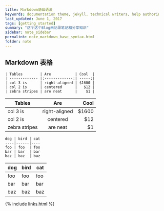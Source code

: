```yaml
---
title: Markdown基础语法 
keywords: documentation theme, jekyll, technical writers, help authoring tools, hat replacements
last_updated: June 1, 2017
tags: [getting_started]
summary: "这个这个Blog来记录笔记和分享知识"
sidebar: note_sidebar
permalink: note_markdown_base_syntax.html
folder: note 
---
```


## Markdown 表格

```
| Tables        | Are           | Cool  |
| ------------- |:-------------:| -----:|
| col 3 is      | right-aligned | $1600 |
| col 2 is      | centered      |   $12 |
| zebra stripes | are neat      |    $1 |
```

| Tables        | Are           | Cool  |
| ------------- |:-------------:| -----:|
| col 3 is      | right-aligned | $1600 |
| col 2 is      | centered      |   $12 |
| zebra stripes | are neat      |    $1 |

```
dog | bird | cat
----|------|----
foo | foo  | foo
bar | bar  | bar
baz | baz  | baz
```

dog | bird | cat
----|------|----
foo | foo  | foo
bar | bar  | bar
baz | baz  | baz

{% include links.html %}
